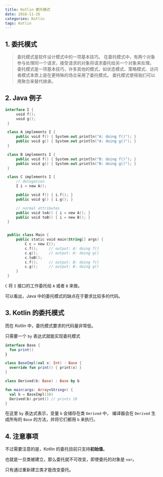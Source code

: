 ```yaml
---
title: Kotlin 委托模式
date: 2016-11-26
categories: Kotlin
tags: Kotlin
---
```


## 1. 委托模式

> 委托模式是软件设计模式中的一项基本技巧。
> 在委托模式中，有两个对象参与处理同一个请求，接受请求的对象将请求委托给另一个对象来处理。
> 委托模式是一项基本技巧，许多其他的模式，如状态模式、策略模式、访问者模式本质上是在更特殊的场合采用了委托模式。
> 委托模式使得我们可以用聚合来替代继承。


<!-- more -->

## 2. Java 例子

```kotlin
interface I {
     void f();
     void g();
 }

 class A implements I {
     public void f() { System.out.println("A: doing f()"); }
     public void g() { System.out.println("A: doing g()"); }
 }

 class B implements I {
     public void f() { System.out.println("B: doing f()"); }
     public void g() { System.out.println("B: doing g()"); }
 }

 class C implements I {
     // delegation
     I i = new A();

     public void f() { i.f(); }
     public void g() { i.g(); }

     // normal attributes
     public void toA() { i = new A(); }
     public void toB() { i = new B(); }
 }


 public class Main {
     public static void main(String[] args) {
         C c = new C();
         c.f();     // output: A: doing f()
         c.g();     // output: A: doing g()
         c.toB();
         c.f();     // output: B: doing f()
         c.g();     // output: B: doing g()
     }
 }
```

`C` 将 `I` 接口的工作委托给 `A` 或者 `B` 来做。

可以看出，Java 中的委托模式的缺点在于要求比较多的代码。

## 3. Kotlin 的委托模式

而在 Kotlin 中，委托模式要求的代码量非常低。

只需要一个 `by` 表达式就能实现委托模式

```kotlin
interface Base {
  fun print()
}

class BaseImpl(val x: Int) : Base {
  override fun print() { print(x) }
}

class Derived(b: Base) : Base by b

fun main(args: Array<String>) {
  val b = BaseImpl(10)
  Derived(b).print() // prints 10
}
```

在这里 `by` 表达式表示，变量 `b` 会储存在类 `Derived` 中，
编译器会在 `Derived` 生成所有的 `Base` 的方法，并将它们都用 `b` 来执行。

## 4. 注意事项

不过需要注意的是，Kotlin 的委托目前只支持**初始值**。

也就是一旦类被建立，那么委托就不可改变，即使委托的对象是 `var`。

只有通过重新建立类才能改变委托。
